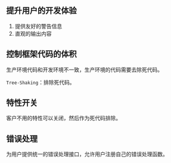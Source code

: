 ## 提升用户的开发体验
1. 提供友好的警告信息
2. 直观的输出内容

## 控制框架代码的体积
生产环境代码和开发环境不一致，生产环境的代码需要去除死代码。

`Tree-Shaking`：排除死代码。

## 特性开关
客户不用的特性可以关闭，然后作为死代码排除。

## 错误处理
为用户提供统一的错误处理接口，允许用户注册自己的错误处理函数。
